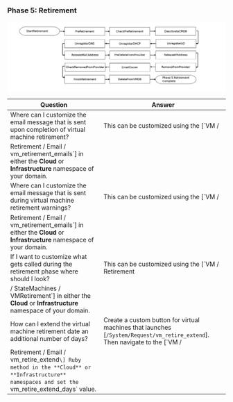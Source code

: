 ### Phase 5: Retirement

![image](/images/2379.png)

| Question                                                                                            | Answer                                                                                                                                                                                                                                                                           |
| --------------------------------------------------------------------------------------------------- | -------------------------------------------------------------------------------------------------------------------------------------------------------------------------------------------------------------------------------------------------------------------------------- |
| Where can I customize the email message that is sent upon completion of virtual machine retirement? | This can be customized using the \[`VM /
Retirement / Email / vm_retirement_emails`\] in either the **Cloud** or **Infrastructure** namespace of your domain.                                                                                                                    |
| Where can I customize the email message that is sent during virtual machine retirement warnings?    | This can be customized using the \[`VM /
Retirement / Email / vm_retirement_emails`\] in either the **Cloud** or **Infrastructure** namespace of your domain.                                                                                                                    |
| If I want to customize what gets called during the retirement phase where should I look?            | This can be customized using the \[`VM / Retirement
/ StateMachines / VMRetirement`\] in either the **Cloud** or **Infrastructure** namespace of your domain.                                                                                                                    |
| How can I extend the virtual machine retirement date an additional number of days?                  | Create a custom button for virtual machines that launches \[`/System/Request/vm_retire_extend`\]. Then navigate to the \[`VM /
Retirement / Email / vm_retire_extend`\] Ruby method in the **Cloud** or **Infrastructure** namespaces and set the `vm_retire_extend_days` value. |
